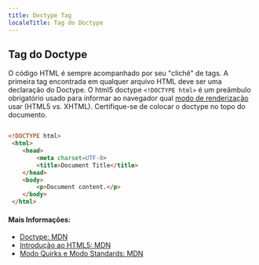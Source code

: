 ```yaml
---
title: Doctype Tag
localeTitle: Tag do Doctype
---
```

## Tag do Doctype

O código HTML é sempre acompanhado por seu "clichê" de tags. A primeira tag encontrada em qualquer arquivo HTML deve ser uma declaração do Doctype. O html5 doctype `<!DOCTYPE html>` é um preâmbulo obrigatório usado para informar ao navegador qual [modo de renderização](https://developer.mozilla.org/en-US/docs/Quirks_Mode_and_Standards_Mode) usar (HTML5 vs. XHTML). Certifique-se de colocar o doctype no topo do documento.

```html

<!DOCTYPE html> 
 <html> 
    <head> 
        <meta charset=UTF-8> 
        <title>Document Title</title> 
    </head> 
    <body> 
        <p>Document content.</p> 
    </body> 
 </html> 
```

#### Mais Informações:

*   [Doctype: MDN](https://developer.mozilla.org/en-US/docs/Glossary/Doctype)
*   [Introdução ao HTML5: MDN](https://developer.mozilla.org/en-US/docs/Web/Guide/HTML/HTML5/Introduction_to_HTML5)
*   [Modo Quirks e Modo Standards: MDN](https://developer.mozilla.org/en-US/docs/Quirks_Mode_and_Standards_Mode)